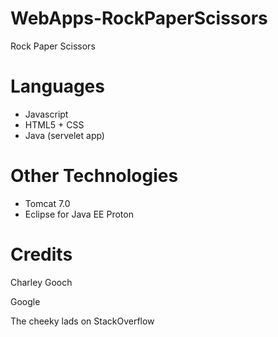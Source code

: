# WebApps-RockPaperScissors
Rock Paper Scissors
# Languages #
* Javascript
* HTML5 + CSS
* Java (servelet app)
# Other Technologies #
* Tomcat 7.0
* Eclipse for Java EE Proton
# Credits #
Charley Gooch

Google

The cheeky lads on StackOverflow
